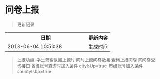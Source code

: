 # 问卷上报

> 更新记录

<table>
    <tr>
        <th style="width:250px;">日期</th>
        <th>更新内容</th>
    </tr>
    <tr>
        <td>2018-06-04 10:53:38</td>
        <td>生成时间</td>
    </tr>
</table>

> 上报功能: 学生筛查数据上报时 同时上报问卷数据
> 查询上报问卷 同问卷查询接口 省级账号查询时加入条件 cityIsUp=true, 市级账号加入条件countyIsUp=true
